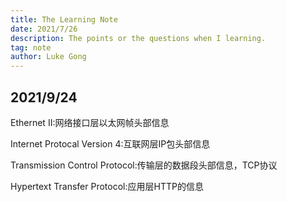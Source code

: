 ```yaml
---
title: The Learning Note 
date: 2021/7/26
description: The points or the questions when I learning.
tag: note
author: Luke Gong
---
```


## 2021/9/24
Ethernet II:网络接口层以太网帧头部信息

Internet Protocal Version 4:互联网层IP包头部信息

Transmission Control Protocol:传输层的数据段头部信息，TCP协议

Hypertext Transfer Protocol:应用层HTTP的信息




